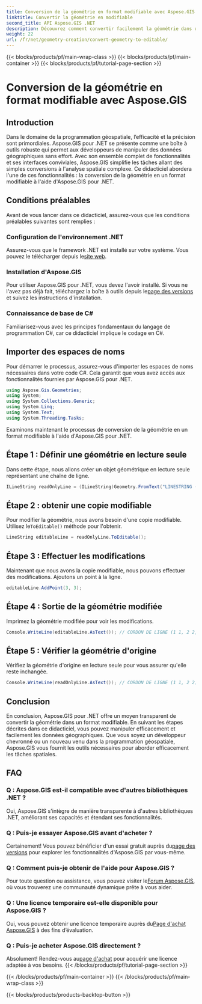 ```yaml
---
title: Conversion de la géométrie en format modifiable avec Aspose.GIS
linktitle: Convertir la géométrie en modifiable
second_title: API Aspose.GIS .NET
description: Découvrez comment convertir facilement la géométrie dans un format modifiable à l'aide d'Aspose.GIS pour .NET. Plongez dans ce didacticiel étape par étape.
weight: 22
url: /fr/net/geometry-creation/convert-geometry-to-editable/
---
```


{{< blocks/products/pf/main-wrap-class >}}
{{< blocks/products/pf/main-container >}}
{{< blocks/products/pf/tutorial-page-section >}}

# Conversion de la géométrie en format modifiable avec Aspose.GIS

## Introduction
Dans le domaine de la programmation géospatiale, l’efficacité et la précision sont primordiales. Aspose.GIS pour .NET se présente comme une boîte à outils robuste qui permet aux développeurs de manipuler des données géographiques sans effort. Avec son ensemble complet de fonctionnalités et ses interfaces conviviales, Aspose.GIS simplifie les tâches allant des simples conversions à l'analyse spatiale complexe. Ce didacticiel abordera l'une de ces fonctionnalités : la conversion de la géométrie en un format modifiable à l'aide d'Aspose.GIS pour .NET.
## Conditions préalables
Avant de vous lancer dans ce didacticiel, assurez-vous que les conditions préalables suivantes sont remplies :
### Configuration de l'environnement .NET
 Assurez-vous que le framework .NET est installé sur votre système. Vous pouvez le télécharger depuis le[site web](https://dotnet.microsoft.com/download).
### Installation d'Aspose.GIS
 Pour utiliser Aspose.GIS pour .NET, vous devez l'avoir installé. Si vous ne l'avez pas déjà fait, téléchargez la boîte à outils depuis le[page des versions](https://releases.aspose.com/gis/net/) et suivez les instructions d'installation.
### Connaissance de base de C#
Familiarisez-vous avec les principes fondamentaux du langage de programmation C#, car ce didacticiel implique le codage en C#.

## Importer des espaces de noms
Pour démarrer le processus, assurez-vous d'importer les espaces de noms nécessaires dans votre code C#. Cela garantit que vous avez accès aux fonctionnalités fournies par Aspose.GIS pour .NET.

```csharp
using Aspose.Gis.Geometries;
using System;
using System.Collections.Generic;
using System.Linq;
using System.Text;
using System.Threading.Tasks;
```

Examinons maintenant le processus de conversion de la géométrie en un format modifiable à l'aide d'Aspose.GIS pour .NET.
## Étape 1 : Définir une géométrie en lecture seule
Dans cette étape, nous allons créer un objet géométrique en lecture seule représentant une chaîne de ligne.
```csharp
ILineString readOnlyLine = (ILineString)Geometry.FromText("LINESTRING (1 1, 2 2)");
```
## Étape 2 : obtenir une copie modifiable
 Pour modifier la géométrie, nous avons besoin d'une copie modifiable. Utilisez le`ToEditable()` méthode pour l'obtenir.
```csharp
LineString editableLine = readOnlyLine.ToEditable();
```
## Étape 3 : Effectuer les modifications
Maintenant que nous avons la copie modifiable, nous pouvons effectuer des modifications. Ajoutons un point à la ligne.
```csharp
editableLine.AddPoint(3, 3);
```
## Étape 4 : Sortie de la géométrie modifiée
Imprimez la géométrie modifiée pour voir les modifications.
```csharp
Console.WriteLine(editableLine.AsText()); // CORDON DE LIGNE (1 1, 2 2, 3 3)
```
## Étape 5 : Vérifier la géométrie d'origine
Vérifiez la géométrie d'origine en lecture seule pour vous assurer qu'elle reste inchangée.
```csharp
Console.WriteLine(readOnlyLine.AsText()); // CORDON DE LIGNE (1 1, 2 2)
```

## Conclusion
En conclusion, Aspose.GIS pour .NET offre un moyen transparent de convertir la géométrie dans un format modifiable. En suivant les étapes décrites dans ce didacticiel, vous pouvez manipuler efficacement et facilement les données géographiques. Que vous soyez un développeur chevronné ou un nouveau venu dans la programmation géospatiale, Aspose.GIS vous fournit les outils nécessaires pour aborder efficacement les tâches spatiales.
## FAQ
### Q : Aspose.GIS est-il compatible avec d'autres bibliothèques .NET ?
Oui, Aspose.GIS s'intègre de manière transparente à d'autres bibliothèques .NET, améliorant ses capacités et étendant ses fonctionnalités.
### Q : Puis-je essayer Aspose.GIS avant d'acheter ?
 Certainement! Vous pouvez bénéficier d'un essai gratuit auprès du[page des versions](https://releases.aspose.com/) pour explorer les fonctionnalités d'Aspose.GIS par vous-même.
### Q : Comment puis-je obtenir de l'aide pour Aspose.GIS ?
 Pour toute question ou assistance, vous pouvez visiter le[Forum Aspose.GIS](https://forum.aspose.com/c/gis/33), où vous trouverez une communauté dynamique prête à vous aider.
### Q : Une licence temporaire est-elle disponible pour Aspose.GIS ?
 Oui, vous pouvez obtenir une licence temporaire auprès du[Page d'achat Aspose.GIS](https://purchase.aspose.com/temporary-license/) à des fins d’évaluation.
### Q : Puis-je acheter Aspose.GIS directement ?
 Absolument! Rendez-vous au[page d'achat](https://purchase.aspose.com/buy) pour acquérir une licence adaptée à vos besoins.
{{< /blocks/products/pf/tutorial-page-section >}}

{{< /blocks/products/pf/main-container >}}
{{< /blocks/products/pf/main-wrap-class >}}

{{< blocks/products/products-backtop-button >}}
